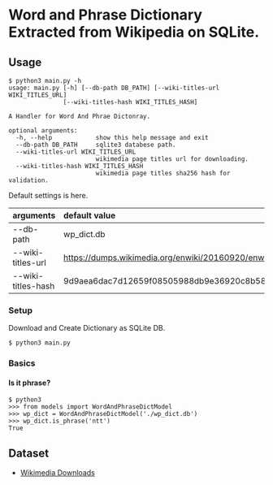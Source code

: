 # Word and Phrase Dictionary Extracted from Wikipedia on SQLite.

## Usage
```
$ python3 main.py -h
usage: main.py [-h] [--db-path DB_PATH] [--wiki-titles-url WIKI_TITLES_URL]
               [--wiki-titles-hash WIKI_TITLES_HASH]

A Handler for Word And Phrae Dictonray.

optional arguments:
  -h, --help            show this help message and exit
  --db-path DB_PATH     sqlite3 databese path.
  --wiki-titles-url WIKI_TITLES_URL
                        wikimedia page titles url for downloading.
  --wiki-titles-hash WIKI_TITLES_HASH
                        wikimedia page titles sha256 hash for validation.
```

Default settings is here.

| arguments | default value |
|:--|:--|
| --db-path | wp_dict.db |
| --wiki-titles-url | https://dumps.wikimedia.org/enwiki/20160920/enwiki-20160920-all-titles.gz |
| --wiki-titles-hash | 9d9aea6dac7d12659f08505988db9e36920c8b58cd6468b2ccf5e0605d96de5d |

### Setup

Download and Create Dictionary as SQLite DB.
```
$ python3 main.py
```

### Basics

#### Is it phrase?
```
$ python3
>>> from models import WordAndPhraseDictModel
>>> wp_dict = WordAndPhraseDictModel('./wp_dict.db')
>>> wp_dict.is_phrase('ntt')
True
```

## Dataset
- [Wikimedia Downloads](https://dumps.wikimedia.org/)
